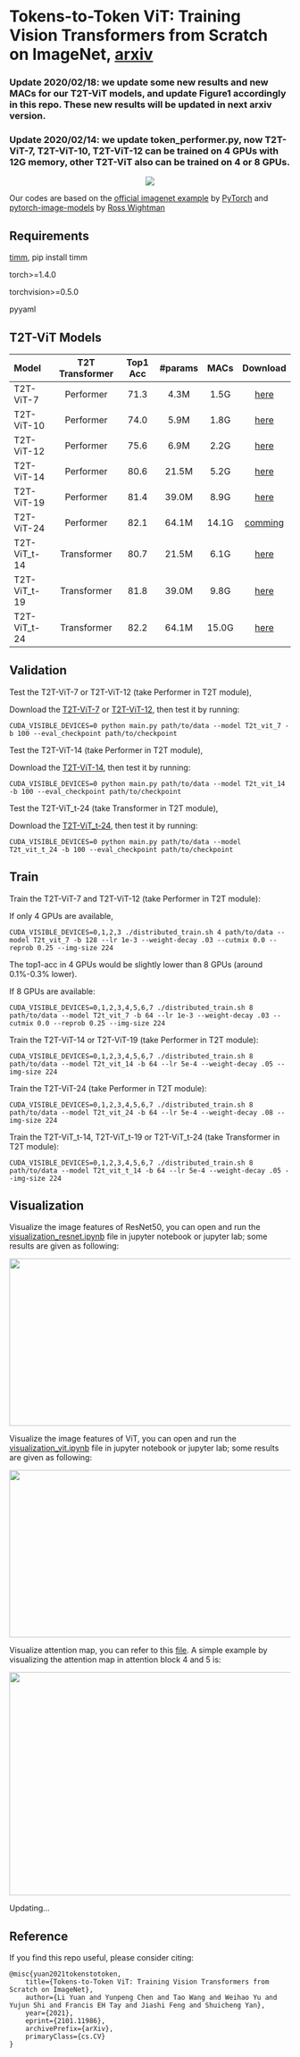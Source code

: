 # Tokens-to-Token ViT: Training Vision Transformers from Scratch on ImageNet, [arxiv](https://arxiv.org/abs/2101.11986)

### Update 2020/02/18: we update some new results and new MACs for our T2T-ViT models, and update Figure1 accordingly in this repo. These new results will be updated in next arxiv version.

### Update 2020/02/14: we update token_performer.py, now T2T-ViT-7, T2T-ViT-10, T2T-ViT-12 can be trained on 4 GPUs with 12G memory, other T2T-ViT also can be trained on 4 or 8 GPUs.



<p align="center">
<img src="https://github.com/yitu-opensource/T2T-ViT/blob/main/images/f1.png">
</p>

Our codes are based on the [official imagenet example](https://github.com/pytorch/examples/tree/master/imagenet) by [PyTorch](https://pytorch.org/) and [pytorch-image-models](https://github.com/rwightman/pytorch-image-models) by [Ross Wightman](https://github.com/rwightman)


## Requirements

[timm](https://github.com/rwightman/pytorch-image-models), pip install timm

torch>=1.4.0

torchvision>=0.5.0

pyyaml


## T2T-ViT Models


| Model    | T2T Transformer | Top1 Acc | #params | MACs |  Download|
| :---     |   :---:         |  :---:   |  :---:  | :---: |  :---:   | 
| T2T-ViT-7    |  Performer  |   71.3   |  4.3M   | 1.5G  | [here](https://drive.google.com/file/d/1gTvmvUhdjTNJpgEKJ-iqEhChdKWCFU3M/view?usp=sharing)| 
| T2T-ViT-10   |  Performer  |   74.0   |  5.9M   | 1.8G  | [here](https://drive.google.com/file/d/1s_cTYsUcPWhhdDXxn4CvpA-G7u-OpGgX/view?usp=sharing)| 
| T2T-ViT-12   |  Performer  |   75.6   |  6.9M   | 2.2G  | [here](https://drive.google.com/file/d/1uldU_G3oawOF8hWuZEGRuL1lxjbU58Ly/view?usp=sharing)  |
| T2T-ViT-14   |  Performer  |   80.6   |  21.5M  | 5.2G  | [here](https://drive.google.com/file/d/1zTXtcGwIS_AmPqhUDACYDITDmnNP2yLI/view?usp=sharing)| 
| T2T-ViT-19   |  Performer  |   81.4   |  39.0M  | 8.9G  | [here](https://drive.google.com/file/d/1uXOXQ44wNvHOpQxL39jkpcexJv5wH6DG/view?usp=sharing)| 
| T2T-ViT-24   |  Performer  |   82.1   |  64.1M  | 14.1G  | [comming]()| 
| T2T-ViT_t-14 | Transformer |   80.7   |  21.5M  | 6.1G | [here](https://drive.google.com/file/d/1GG_hOMwC_ceDt_FqlESQ8QhCHATLfIJC/view?usp=sharing)  | 
| T2T-ViT_t-19 | Transformer |   81.8   |  39.0M  | 9.8G  | [here](https://drive.google.com/file/d/1GdTwGuvZKiZTs4euAmEvRwT_czDOKKqJ/view?usp=sharing) | 
| T2T-ViT_t-24 | Transformer |   82.2   |  64.1M  | 15.0G| [here](https://drive.google.com/file/d/1Edw9jFasXFl5LVrRvJ44vMuQXOlvbDJP/view?usp=sharing) | 



## Validation

Test the T2T-ViT-7 or T2T-ViT-12 (take Performer in T2T module),

Download the [T2T-ViT-7](https://drive.google.com/file/d/1gTvmvUhdjTNJpgEKJ-iqEhChdKWCFU3M/view?usp=sharing) or [T2T-ViT-12](https://drive.google.com/file/d/1uldU_G3oawOF8hWuZEGRuL1lxjbU58Ly/view?usp=sharing), then test it by running:

```
CUDA_VISIBLE_DEVICES=0 python main.py path/to/data --model T2t_vit_7 -b 100 --eval_checkpoint path/to/checkpoint
```

Test the T2T-ViT-14 (take Performer in T2T module),

Download the [T2T-ViT-14](https://drive.google.com/file/d/1zTXtcGwIS_AmPqhUDACYDITDmnNP2yLI/view?usp=sharing), then test it by running:

```
CUDA_VISIBLE_DEVICES=0 python main.py path/to/data --model T2t_vit_14 -b 100 --eval_checkpoint path/to/checkpoint
```

Test the T2T-ViT_t-24 (take Transformer in T2T module),

Download the [T2T-ViT_t-24](https://drive.google.com/file/d/1Edw9jFasXFl5LVrRvJ44vMuQXOlvbDJP/view?usp=sharing), then test it by running:

```
CUDA_VISIBLE_DEVICES=0 python main.py path/to/data --model T2t_vit_t_24 -b 100 --eval_checkpoint path/to/checkpoint
```

## Train

Train the T2T-ViT-7 and T2T-ViT-12 (take Performer in T2T module):

If only 4 GPUs are available,

```
CUDA_VISIBLE_DEVICES=0,1,2,3 ./distributed_train.sh 4 path/to/data --model T2t_vit_7 -b 128 --lr 1e-3 --weight-decay .03 --cutmix 0.0 --reprob 0.25 --img-size 224
```

The top1-acc in 4 GPUs would be slightly lower than 8 GPUs (around 0.1%-0.3% lower).

If 8 GPUs are available: 
```
CUDA_VISIBLE_DEVICES=0,1,2,3,4,5,6,7 ./distributed_train.sh 8 path/to/data --model T2t_vit_7 -b 64 --lr 1e-3 --weight-decay .03 --cutmix 0.0 --reprob 0.25 --img-size 224
```


Train the T2T-ViT-14 or T2T-ViT-19 (take Performer in T2T module):

```
CUDA_VISIBLE_DEVICES=0,1,2,3,4,5,6,7 ./distributed_train.sh 8 path/to/data --model T2t_vit_14 -b 64 --lr 5e-4 --weight-decay .05 --img-size 224
```

Train the T2T-ViT-24 (take Performer in T2T module):

```
CUDA_VISIBLE_DEVICES=0,1,2,3,4,5,6,7 ./distributed_train.sh 8 path/to/data --model T2t_vit_24 -b 64 --lr 5e-4 --weight-decay .08 --img-size 224
```


Train the T2T-ViT_t-14, T2T-ViT_t-19 or T2T-ViT_t-24 (take Transformer in T2T module):
```
CUDA_VISIBLE_DEVICES=0,1,2,3,4,5,6,7 ./distributed_train.sh 8 path/to/data --model T2t_vit_t_14 -b 64 --lr 5e-4 --weight-decay .05 --img-size 224
```



## Visualization

Visualize the image features of ResNet50, you can open and run the [visualization_resnet.ipynb](https://github.com/yitu-opensource/T2T-ViT/blob/main/visualization_resnet.ipynb) file in jupyter notebook or jupyter lab; some results are given as following:

<p align="center">
<img src="https://github.com/yitu-opensource/T2T-ViT/blob/main/images/resnet_conv1.png" width="600" height="300"/>
</p>

Visualize the image features of ViT, you can open and run the [visualization_vit.ipynb](https://github.com/yitu-opensource/T2T-ViT/blob/main/visualization_vit.ipynb) file in jupyter notebook or jupyter lab; some results are given as following:

<p align="center">
<img src="https://github.com/yitu-opensource/T2T-ViT/blob/main/images/vit_block1.png" width="600" height="300"/>
</p>

Visualize attention map, you can refer to this [file](https://github.com/jeonsworld/ViT-pytorch/blob/main/visualize_attention_map.ipynb). A simple example by visualizing the attention map in attention block 4 and 5 is:


<p align="center">
<img src="https://github.com/yitu-opensource/T2T-ViT/blob/main/images/attention_visualization.png" width="600" height="400"/>
</p>



Updating...

## Reference
If you find this repo useful, please consider citing:
```
@misc{yuan2021tokenstotoken,
    title={Tokens-to-Token ViT: Training Vision Transformers from Scratch on ImageNet},
    author={Li Yuan and Yunpeng Chen and Tao Wang and Weihao Yu and Yujun Shi and Francis EH Tay and Jiashi Feng and Shuicheng Yan},
    year={2021},
    eprint={2101.11986},
    archivePrefix={arXiv},
    primaryClass={cs.CV}
}
```
